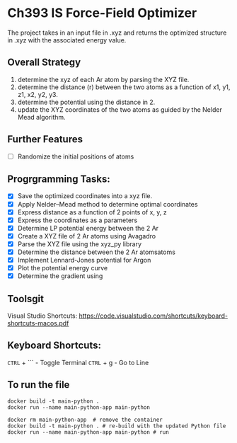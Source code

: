 # Ch393 IS Force-Field Optimizer 
The project takes in an input file in .xyz and returns the optimized structure in .xyz with the associated energy value.

## Overall Strategy
1.	determine the xyz of each Ar atom by parsing the XYZ file.
2.	determine the distance (r) between the two atoms as a function of x1, y1, z1, x2, y2, y3.
3.	determine the potential using the distance in 2.
4.	update the XYZ coordinates of the two atoms as guided by the Nelder Mead algorithm.

## Further Features
- [ ] Randomize the initial positions of atoms

## Progrgramming Tasks:
- [x] Save the optimized coordinates into a xyz file.
- [x] Apply Nelder–Mead method to determine optimal coordinates
- [x] Express distance as a function of 2 points of x, y, z
- [x] Express the coordinates as a parameters
- [x] Determine LP potential energy between the 2 Ar 
- [x] Create a XYZ file of 2 Ar atoms using Avagadro
- [x] Parse the XYZ file using the xyz_py library
- [x] Determine the distance between the 2 Ar atomsatoms
- [x] Implement Lennard-Jones potential for Argon
- [x] Plot the potential energy curve
- [x] Determine the gradient using 

## Toolsgit
Visual Studio Shortcuts:
https://code.visualstudio.com/shortcuts/keyboard-shortcuts-macos.pdf

## Keyboard Shortcuts:
`CTRL` + ``` - Toggle Terminal
`CTRL` + g - Go to Line


## To run the file
```
docker build -t main-python .        
docker run --name main-python-app main-python
```

```
docker rm main-python-app  # remove the container
docker build -t main-python . # re-build with the updated Python file
docker run --name main-python-app main-python # run
```
